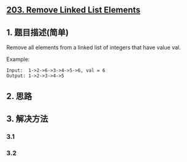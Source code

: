 ## [203. Remove Linked List Elements](https://leetcode-cn.com/problems/remove-linked-list-elements/)

## 1. 题目描述(简单)

Remove all elements from a linked list of integers that have value val.

Example:
```
Input:  1->2->6->3->4->5->6, val = 6
Output: 1->2->3->4->5
```

## 2. 思路

## 3. 解决方法

### 3.1 


### 3.2

